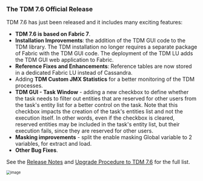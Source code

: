 ### The TDM 7.6 Official Release

TDM 7.6  has just been released and it includes many exciting features:

* **TDM 7.6 is based on Fabric 7**.
* **Installation Improvements**: the addition of the TDM GUI code to the TDM library. The TDM installation no longer requires a separate package of Fabric with the TDM GUI code. The deployment of the TDM LU adds the TDM GUI web application to Fabric.
* **Reference Fixes and Enhancements**: Reference tables are now stored in a dedicated Fabric LU instead of Cassandra.
* Adding **TDM Custom JMX Statistics** for a better monitoring of the TDM processes.
* **TDM GUI - Task Window** - adding a new checkbox to define whether the task needs to filter out entities that are reserved for other users from the task's entity list for a better control on the task.  Note that this checkbox impacts the creation of the task's entities list and not the execution itself. In other words, even if the checkbox is cleared, reserved entities may be included in the task's entity list, but their execution fails, since they are reserved for other users. 
* **Masking improvements** -  split the enable masking Global variable to 2 variables, for extract and load.
* **Other Bug Fixes**.

See the [Release Notes](https://support.k2view.com/Academy/Release_Notes_And_Upgrade/TDM-V7.6/TDM_Release_Notes_V7.6.pdf.html) and [Upgrade Procedure to TDM 7.6](https://support.k2view.com/Academy/Release_Notes_And_Upgrade/TDM-V7.6/TDM_Upgrade_Procedure_to_V7.6.pdf.html) for the full list.

<img src="images/img10.png" alt="image" style="zoom: 67%;" />

